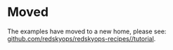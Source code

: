 # Moved

The examples have moved to a new home, please see: [github.com/redskyops/redskyops-recipes//tutorial](https://github.com/redskyops/redskyops-recipes/tree/master/tutorial).
